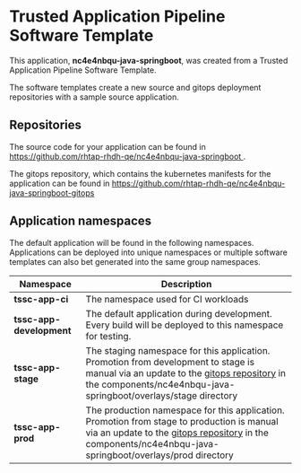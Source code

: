 # Trusted Application Pipeline Software Template

This application, **nc4e4nbqu-java-springboot**, was created from a Trusted Application Pipeline Software Template.

The software templates create a new source and gitops deployment repositories with a sample source application. 

## Repositories

The source code for your application can be found in [https://github.com/rhtap-rhdh-qe/nc4e4nbqu-java-springboot ](https://github.com/rhtap-rhdh-qe/nc4e4nbqu-java-springboot ).
 
The gitops repository, which contains the kubernetes manifests for the application can be found in 
[https://github.com/rhtap-rhdh-qe/nc4e4nbqu-java-springboot-gitops ](https://github.com/rhtap-rhdh-qe/nc4e4nbqu-java-springboot-gitops ) 

## Application namespaces 

The default application will be found in the following namespaces. Applications can be deployed into unique namespaces or multiple software templates can also bet generated into the same group namespaces.  

|  Namespace   |  Description   |  
| -------- | -------- |
| **tssc-app-ci** | The namespace used for CI workloads |
| **tssc-app-development** | The default application during development. Every build will be deployed to this namespace for testing. |
| **tssc-app-stage** | The staging namespace for this application. Promotion from development to stage is manual via an update to the [gitops repository](https://github.com/rhtap-rhdh-qe/nc4e4nbqu-java-springboot-gitops ) in the components/nc4e4nbqu-java-springboot/overlays/stage directory |
| **tssc-app-prod** | The production namespace for this application. Promotion from stage to production is manual via an update to the [gitops repository](https://github.com/rhtap-rhdh-qe/nc4e4nbqu-java-springboot-gitops ) in the components/nc4e4nbqu-java-springboot/overlays/prod directory |